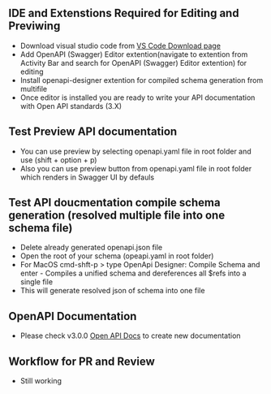 ## IDE and Extenstions Required for Editing and Previwing
- Download visual studio code from [VS Code Download page](https://code.visualstudio.com/Download) 
- Add OpenAPI (Swagger) Editor extention(navigate to extention from Activity Bar and search for OpenAPI (Swagger) Editor extention) for editing
- Install openapi-designer extention for compiled schema generation from multifile
- Once editor is installed you are ready to write your API documentation with Open API standards (3.X)

## Test Preview API documentation
- You can use preview by selecting openapi.yaml file in root folder and use (shift + option + p)
- Also you can use preview button from openapi.yaml file in root folder which renders in Swagger UI by defauls

## Test API doucmentation compile schema generation (resolved multiple file into one schema file)
- Delete already generated openapi.json file
- Open the root of your schema (opeapi.yaml in root folder)
- For MacOS cmd-shft-p > type OpenApi Designer: Compile Schema and enter - Compiles a unified schema and dereferences all $refs into a single file
- This will generate resolved json of schema into one file

## OpenAPI Documentation
- Please check v3.0.0 [Open API Docs](https://swagger.io/docs/specification/basic-structure/) to create new documentation

## Workflow for PR and Review
 - Still working
